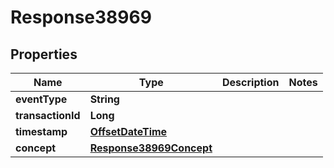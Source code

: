 
# Response38969

## Properties
Name | Type | Description | Notes
------------ | ------------- | ------------- | -------------
**eventType** | **String** |  | 
**transactionId** | **Long** |  | 
**timestamp** | [**OffsetDateTime**](OffsetDateTime.md) |  | 
**concept** | [**Response38969Concept**](Response38969Concept.md) |  | 



